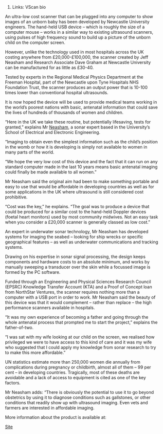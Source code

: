 1.  Links: VScan bio

An ultra-low cost scanner that can be plugged into any computer to show
images of an unborn baby has been developed by Newcastle University
engineers. The hand-held USB device – which is roughly the size of a
computer mouse – works in a similar way to existing ultrasound scanners,
using pulses of high frequency sound to build up a picture of the unborn
child on the computer screen.

However, unlike the technology used in most hospitals across the UK
costing anywhere from £20,000-£100,000, the scanner created by Jeff
Neasham and Research Associate Dave Graham at Newcastle University can
be manufactured for as little as £30-40.

Tested by experts in the Regional Medical Physics Department at the
Freeman Hospital, part of the Newcastle upon Tyne Hospitals NHS
Foundation Trust, the scanner produces an output power that is 10-100
times lower than conventional hospital ultrasounds.

It is now hoped the device will be used to provide medical teams working
in the world’s poorest nations with basic, antenatal information that
could save the lives of hundreds of thousands of women and children.

“Here in the UK we take these routine, but potentially lifesaving, tests
for granted,” explains Mr [Neasham](Neasham "wikilink"), a sonar expert
based in the University’s School of Electrical and Electronic
Engineering.

“Imaging to obtain even the simplest information such as the child’s
position in the womb or how it is developing is simply not available to
women in many parts of the world.

“We hope the very low cost of this device and the fact that it can run
on any standard computer made in the last 10 years means basic antenatal
imaging could finally be made available to all women.”

Mr Neasham said the original aim had been to make something portable and
easy to use that would be affordable in developing countries as well as
for some applications in the UK where ultrasound is still considered
cost prohibitive.

“Cost was the key,” he explains. “The goal was to produce a device that
could be produced for a similar cost to the hand-held Doppler devices
(foetal heart monitors) used by most community midwives. Not an easy
task when you consider a £20,000 scanner is generally classed as low
cost.”

An expert in underwater sonar technology, Mr Neasham has developed
systems for imaging the seabed – looking for ship wrecks or specific
geographical features – as well as underwater communications and
tracking systems.

Drawing on his expertise in sonar signal processing, the design keeps
components and hardware costs to an absolute minimum, and works by
manually sweeping a transducer over the skin while a focussed image is
formed by the PC software.

Funded through an Engineering and Physical Sciences Research Council
(EPSRC) Knowledge Transfer Account (KTA) and a Proof of Concept loan
from NorthStar Ventures, the scanner requires nothing more than a
computer with a USB port in order to work. Mr Neasham said the beauty of
this device was that it would complement – rather than replace – the
high performance scanners available in hospitals.

“It was my own experience of becoming a father and going through the
whole antenatal process that prompted me to start the project,” explains
the father-of-two.

“I was sat with my wife looking at our child on the screen, we realised
how privileged we were to have access to this kind of care and it was my
wife who suggested that I could apply my knowledge from sonar research
to try to make this more affordable.”

UN statistics estimate more than 250,000 women die annually from
complications during pregnancy or childbirth, almost all of them – 99
per cent – in developing countries. Tragically, most of these deaths are
avoidable and a lack of access to equipment is cited as one of the key
factors.

Mr Neasham adds: “There is obviously the potential to use it to go
beyond obstetrics by using it to diagnose conditions such as gallstones,
or other conditions that readily show up with ultrasound imaging. Even
vets and farmers are interested in affordable imaging.

More information about the product is available at:

[Site](http://www.ncl.ac.uk/eee/research/groups/cssp/ultrasound-imaging.htm)
